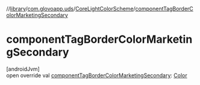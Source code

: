 //[library](../../../index.md)/[com.glovoapp.uds](../index.md)/[CoreLightColorScheme](index.md)/[componentTagBorderColorMarketingSecondary](component-tag-border-color-marketing-secondary.md)

# componentTagBorderColorMarketingSecondary

[androidJvm]\
open override val [componentTagBorderColorMarketingSecondary](component-tag-border-color-marketing-secondary.md): [Color](https://developer.android.com/reference/kotlin/androidx/compose/ui/graphics/Color.html)
